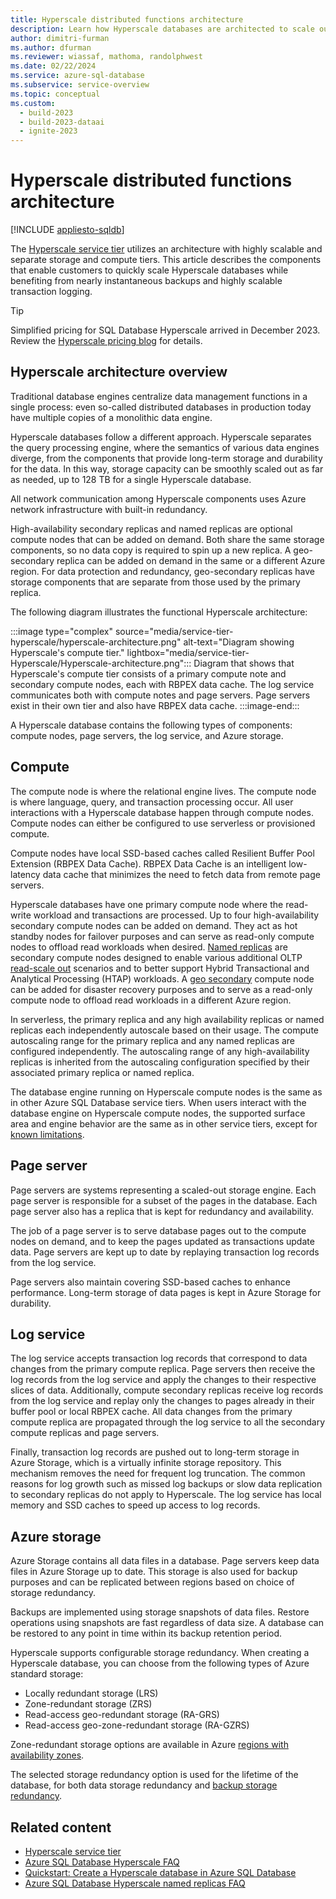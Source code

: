 ```yaml
---
title: Hyperscale distributed functions architecture
description: Learn how Hyperscale databases are architected to scale out storage and compute resources for Azure SQL Database.
author: dimitri-furman
ms.author: dfurman
ms.reviewer: wiassaf, mathoma, randolphwest
ms.date: 02/22/2024
ms.service: azure-sql-database
ms.subservice: service-overview
ms.topic: conceptual
ms.custom:
  - build-2023
  - build-2023-dataai
  - ignite-2023
---
```


# Hyperscale distributed functions architecture

[!INCLUDE [appliesto-sqldb](../includes/appliesto-sqldb.md)]

The [Hyperscale service tier](service-tier-hyperscale.md) utilizes an architecture with highly scalable and separate storage and compute tiers. This article describes the components that enable customers to quickly scale Hyperscale databases while benefiting from nearly instantaneous backups and highly scalable transaction logging.

> [!TIP]
> Simplified pricing for SQL Database Hyperscale arrived in December 2023. Review the [Hyperscale pricing blog](https://aka.ms/hsignite2023) for details.

## Hyperscale architecture overview

Traditional database engines centralize data management functions in a single process: even so-called distributed databases in production today have multiple copies of a monolithic data engine.

Hyperscale databases follow a different approach. Hyperscale separates the query processing engine, where the semantics of various data engines diverge, from the components that provide long-term storage and durability for the data. In this way, storage capacity can be smoothly scaled out as far as needed, up to 128 TB for a single Hyperscale database.

All network communication among Hyperscale components uses Azure network infrastructure with built-in redundancy.

High-availability secondary replicas and named replicas are optional compute nodes that can be added on demand. Both share the same storage components, so no data copy is required to spin up a new replica. A geo-secondary replica can be added on demand in the same or a different Azure region. For data protection and redundancy, geo-secondary replicas have storage components that are separate from those used by the primary replica.

The following diagram illustrates the functional Hyperscale architecture:

:::image type="complex" source="media/service-tier-hyperscale/hyperscale-architecture.png" alt-text="Diagram showing Hyperscale's compute tier." lightbox="media/service-tier-Hyperscale/Hyperscale-architecture.png":::
Diagram that shows that Hyperscale's compute tier consists of a primary compute note and secondary compute nodes, each with RBPEX data cache. The log service communicates both with compute notes and page servers. Page servers exist in their own tier and also have RBPEX data cache.
:::image-end:::

A Hyperscale database contains the following types of components: compute nodes, page servers, the log service, and Azure storage.

## Compute

The compute node is where the relational engine lives. The compute node is where language, query, and transaction processing occur. All user interactions with a Hyperscale database happen through compute nodes. Compute nodes can either be configured to use serverless or provisioned compute.

Compute nodes have local SSD-based caches called Resilient Buffer Pool Extension (RBPEX Data Cache). RBPEX Data Cache is an intelligent low-latency data cache that minimizes the need to fetch data from remote page servers.

Hyperscale databases have one primary compute node where the read-write workload and transactions are processed. Up to four high-availability secondary compute nodes can be added on demand. They act as hot standby nodes for failover purposes and can serve as read-only compute nodes to offload read workloads when desired. [Named replicas](service-tier-hyperscale-replicas.md#named-replica) are secondary compute nodes designed to enable various additional OLTP [read-scale out](read-scale-out.md) scenarios and to better support Hybrid Transactional and Analytical Processing (HTAP) workloads. A [geo secondary](active-geo-replication-overview.md) compute node can be added for disaster recovery purposes and to serve as a read-only compute node to offload read workloads in a different Azure region.

In serverless, the primary replica and any high availability replicas or named replicas each independently autoscale based on their usage. The compute autoscaling range for the primary replica and any named replicas are configured independently. The autoscaling range of any high-availability replicas is inherited from the autoscaling configuration specified by their associated primary replica or named replica.

The database engine running on Hyperscale compute nodes is the same as in other Azure SQL Database service tiers. When users interact with the database engine on Hyperscale compute nodes, the supported surface area and engine behavior are the same as in other service tiers, except for [known limitations](service-tier-hyperscale.md#known-limitations).

## Page server

Page servers are systems representing a scaled-out storage engine. Each page server is responsible for a subset of the pages in the database. Each page server also has a replica that is kept for redundancy and availability.

The job of a page server is to serve database pages out to the compute nodes on demand, and to keep the pages updated as transactions update data. Page servers are kept up to date by replaying transaction log records from the log service.

Page servers also maintain covering SSD-based caches to enhance performance. Long-term storage of data pages is kept in Azure Storage for durability.

## Log service

The log service accepts transaction log records that correspond to data changes from the primary compute replica. Page servers then receive the log records from the log service and apply the changes to their respective slices of data. Additionally, compute secondary replicas receive log records from the log service and replay only the changes to pages already in their buffer pool or local RBPEX cache. All data changes from the primary compute replica are propagated through the log service to all the secondary compute replicas and page servers.

Finally, transaction log records are pushed out to long-term storage in Azure Storage, which is a virtually infinite storage repository. This mechanism removes the need for frequent log truncation. The common reasons for log growth such as missed log backups or slow data replication to secondary replicas do not apply to Hyperscale. The log service has local memory and SSD caches to speed up access to log records.

## Azure storage

Azure Storage contains all data files in a database. Page servers keep data files in Azure Storage up to date. This storage is also used for backup purposes and can be replicated between regions based on choice of storage redundancy.

Backups are implemented using storage snapshots of data files. Restore operations using snapshots are fast regardless of data size. A database can be restored to any point in time within its backup retention period.

Hyperscale supports configurable storage redundancy. When creating a Hyperscale database, you can choose from the following types of Azure standard storage:

- Locally redundant storage (LRS)
- Zone-redundant storage (ZRS)
- Read-access geo-redundant storage (RA-GRS)
- Read-access geo-zone-redundant storage (RA-GZRS)

Zone-redundant storage options are available in Azure [regions with availability zones](/azure/reliability/availability-zones-region-support).

The selected storage redundancy option is used for the lifetime of the database, for both data storage redundancy and [backup storage redundancy](automated-backups-overview.md#backup-storage-redundancy).

## Related content

- [Hyperscale service tier](service-tier-hyperscale.md)
- [Azure SQL Database Hyperscale FAQ](service-tier-hyperscale-frequently-asked-questions-faq.yml)
- [Quickstart: Create a Hyperscale database in Azure SQL Database](hyperscale-database-create-quickstart.md)
- [Azure SQL Database Hyperscale named replicas FAQ](service-tier-hyperscale-frequently-asked-questions-faq.yml#read-scale-out-questions)
